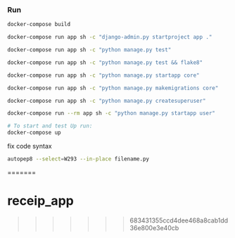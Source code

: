 ### Run

```bash
docker-compose build

docker-compose run app sh -c "django-admin.py startproject app ."

docker-compose run app sh -c "python manage.py test"

docker-compose run app sh -c "python manage.py test && flake8"

docker-compose run app sh -c "python manage.py startapp core"

docker-compose run app sh -c "python manage.py makemigrations core"

docker-compose run app sh -c "python manage.py createsuperuser"

docker-compose run --rm app sh -c "python manage.py startapp user"

# To start and test Up run:
docker-compose up

```

fix code syntax 

```bash
autopep8 --select=W293 --in-place filename.py
```

=======
# receip_app
>>>>>>> 683431355ccd4dee468a8cab1dd36e800e3e40cb
